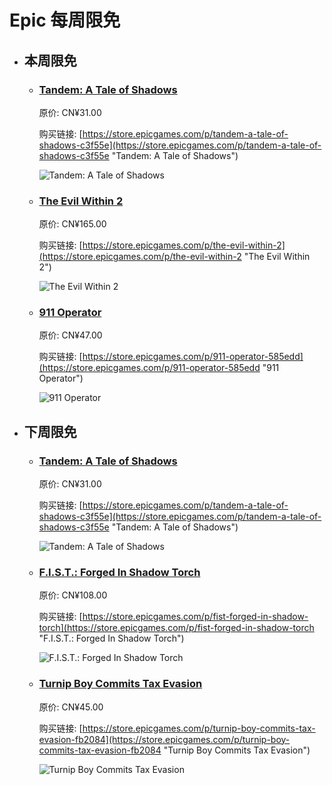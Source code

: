 # Epic 每周限免

- ## 本周限免


  - ### [Tandem: A Tale of Shadows](https://store.epicgames.com/p/tandem-a-tale-of-shadows-c3f55e "Tandem: A Tale of Shadows")

    原价: CN¥31.00

    购买链接: [https://store.epicgames.com/p/tandem-a-tale-of-shadows-c3f55e](https://store.epicgames.com/p/tandem-a-tale-of-shadows-c3f55e "Tandem: A Tale of Shadows")

    ![Tandem: A Tale of Shadows](https://cdn1.epicgames.com/spt/c087c527-0c2b-4269-926b-f0d15102de8a/tandem-a-tale-of-shadows-offer-633449e1.jpg)


  - ### [The Evil Within 2](https://store.epicgames.com/p/the-evil-within-2 "The Evil Within 2")

    原价: CN¥165.00

    购买链接: [https://store.epicgames.com/p/the-evil-within-2](https://store.epicgames.com/p/the-evil-within-2 "The Evil Within 2")

    ![The Evil Within 2](https://cdn1.epicgames.com/offer/5891aa5c4c6f4aabbf555a679e02cfb9/EGS_TheEvilWithin2_TangoGameworks_S1_2560x1440-c87f377e1990d84a98db5fb4836af9a9)


  - ### [911 Operator](https://store.epicgames.com/p/911-operator-585edd "911 Operator")

    原价: CN¥47.00

    购买链接: [https://store.epicgames.com/p/911-operator-585edd](https://store.epicgames.com/p/911-operator-585edd "911 Operator")

    ![911 Operator](https://cdn1.epicgames.com/spt-assets/c06cc46c27954f55974e9e7a4f3b3849/911-operator-omkv7.jpg)


- ## 下周限免


  - ### [Tandem: A Tale of Shadows](https://store.epicgames.com/p/tandem-a-tale-of-shadows-c3f55e "Tandem: A Tale of Shadows")

    原价: CN¥31.00

    购买链接: [https://store.epicgames.com/p/tandem-a-tale-of-shadows-c3f55e](https://store.epicgames.com/p/tandem-a-tale-of-shadows-c3f55e "Tandem: A Tale of Shadows")

    ![Tandem: A Tale of Shadows](https://cdn1.epicgames.com/spt/c087c527-0c2b-4269-926b-f0d15102de8a/tandem-a-tale-of-shadows-offer-633449e1.jpg)


  - ### [F.I.S.T.: Forged In Shadow Torch](https://store.epicgames.com/p/fist-forged-in-shadow-torch "F.I.S.T.: Forged In Shadow Torch")

    原价: CN¥108.00

    购买链接: [https://store.epicgames.com/p/fist-forged-in-shadow-torch](https://store.epicgames.com/p/fist-forged-in-shadow-torch "F.I.S.T.: Forged In Shadow Torch")

    ![F.I.S.T.: Forged In Shadow Torch](https://cdn1.epicgames.com/offer/a7e2a2c51b9149c097b771926ed91877/EGS_FISTForgedInShadowTorch_TiGames_S3_2560x1440-d79b811e274bd49318edf3b7c00b82c8)


  - ### [Turnip Boy Commits Tax Evasion](https://store.epicgames.com/p/turnip-boy-commits-tax-evasion-fb2084 "Turnip Boy Commits Tax Evasion")

    原价: CN¥45.00

    购买链接: [https://store.epicgames.com/p/turnip-boy-commits-tax-evasion-fb2084](https://store.epicgames.com/p/turnip-boy-commits-tax-evasion-fb2084 "Turnip Boy Commits Tax Evasion")

    ![Turnip Boy Commits Tax Evasion](https://cdn1.epicgames.com/spt-assets/9456221af5d04968ba41426fdb2c4557/turnip-boy-commits-tax-evasion-offer-1wsay.png)

